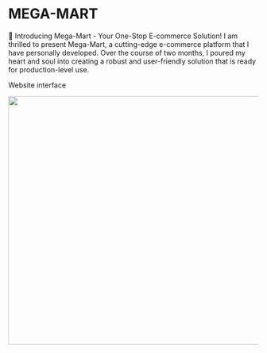 # MEGA-MART
🛒 Introducing Mega-Mart - Your One-Stop E-commerce Solution!  I am thrilled to present Mega-Mart, a cutting-edge e-commerce platform that I have personally developed. Over the course of two months, I poured my heart and soul into creating a robust and user-friendly solution that is ready for production-level use.
 <p>Website interface</p>
<img src="https://i.postimg.cc/MK7ZzQcZ/Screenshot-101.png" width="800" height="500">

